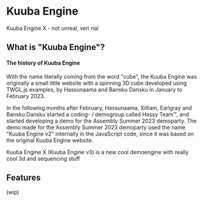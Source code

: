 # Kuuba Engine
Kuuba Engine X - not unreal, veri rial


## What is "Kuuba Engine"?
#### The history of Kuuba Engine
With the name literally coming from the word "cube", the Kuuba Engine was originally a small little website with a spinning 3D cube developed using TWGL.js examples, by Hassunaama and Bansku Dansku in January to February 2023.

In the following months after February, Hassunaama, Xilliam, Earlgray and Bansku Dansku started a coding- / demogroup called Hassy Team™, and started developing a demo for the Assembly Summer 2023 demoparty. The demo made for the Assembly Summer 2023 demoparty used the name "Kuuba Engine v2" internally in the JavaScript code, since it was based on the original Kuuba Engine website.

Kuuba Engine X (Kuuba Engine v3) is a new cool demoengine with really cool 3d and sequencing stuff

## Features

(wip)
